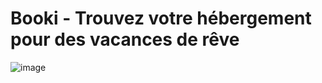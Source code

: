 # Booki - Trouvez votre hébergement pour des vacances de rêve

![image](https://user-images.githubusercontent.com/76693227/151705138-237373a1-0599-4e50-9ba2-09e3773dceac.png)
